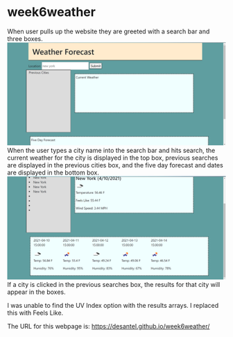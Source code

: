 # week6weather

When user pulls up the website they are greeted with a search bar and three boxes.  ![img](./Assets/mainpage.png)
When the user types a city name into the search bar and hits search, the current weather for the city is displayed in the top box, previous searches are displayed in the previous cities box, and the five day forecast and dates are displayed in the bottom box.  ![img](./Assets/results.png)
If a city is clicked in the previous searches box, the results for that city will appear in the boxes.  

I was unable to find the UV Index option with the results arrays.  I replaced this with Feels Like.  

The URL for this webpage is: https://desantel.github.io/week6weather/
